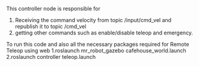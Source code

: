 This controller node is responsible for

1. Receiving the command velocity from topic /input/cmd_vel and republish it to topic /cmd_vel
2. getting other commands such as enable/disable teleop and emergency.

To run this code and also all the necessary packages required for Remote Teleop using web
1.roslaunch mr_robot_gazebo cafehouse_world.launch
2.roslaunch controller teleop.launch